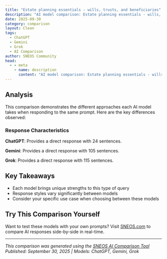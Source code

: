 ```yaml
---
title: "Estate planning essentials - wills, trusts, and beneficiaries"
description: "AI model comparison: Estate planning essentials - wills, trusts, and beneficiaries..."
date: 2025-09-30
category: comparison
layout: Clean
tags:
  - ChatGPT
  - Gemini
  - Grok
  - AI Comparison
author: SNEOS Community
head:
  - - meta
    - name: description
      content: "AI model comparison: Estate planning essentials - wills, trusts, and beneficiaries..."
---
```


<ChatComparison
  title="Estate planning essentials - wills, trusts, and beneficiaries"
  prompt="Estate planning essentials - wills, trusts, and beneficiaries"
  :responses='{
    "ChatGPT": "Certainly! Here\u0027s an overview of estate planning essentials, including wills, trusts, and beneficiaries:\n\n### 1. Wills\nA will is a legal document that outlines how your assets and properties will be distributed after your death. It can also name guardians for minor children and specify other wishes.\n\n**Key Points:**\n- **Purpose:** Distribute assets, name executors, appoint guardians.\n- **Advantages:** Clear instructions, relatively simple and inexpensive.\n- **Limitations:** Must go through probate (court-supervised process), which can be time-consuming and public.\n\n### 2. Trusts\nA trust is a legal arrangement where one party (the trustee) holds and manages assets for the benefit of another (the beneficiary). Trusts can be established during your lifetime or upon death.\n\n**Types:**\n- **Revocable Living Trust:** Can be altered or revoked during your lifetime. Helps avoid probate.\n- **Irrevocable Trust:** Cannot be changed once established. Often used for tax benefits and asset protection.\n\n**Benefits:**\n- Avoid probate\n- Maintain privacy\n- Provide ongoing management of assets\n- Protect assets from creditors\n\n### 3. Beneficiaries\nBeneficiary designations are instructions on who will receive certain assets, such as life insurance proceeds, retirement accounts, or payable-on-death bank accounts.\n\n**Key Points:**\n- **Direct transfer:** Avoids probate.\n- **Important to keep updated:** Changes in relationships (marriage, divorce) should prompt updating beneficiary designations.\n- **Overrides Wills:** Beneficiary designations generally take precedence over your will regarding those specific assets.\n\n---\n\n### Additional Tips for Estate Planning:\n- **Power of Attorney:** Assign someone to make financial or medical decisions if you become incapacitated.\n- **Healthcare Directive:** Specify your preferences for medical treatment and end-of-life care.\n- **Regular Reviews:** Update your estate plan regularly, especially after major life changes.\n- **Consult Professionals:** Estate laws can be complex and vary by jurisdiction; consult an estate planning attorney.\n\n---\n\nWould you like more detailed information on any of these topics or assistance creating an estate plan?",
    "Gemini": "Okay, let\u0027s break down the estate planning essentials: wills, trusts, and beneficiaries. These are the cornerstones of ensuring your assets are distributed according to your wishes after your death, and potentially also managed during your incapacity.\n\n**1. Wills: The Foundation of Estate Planning**\n\n*   **What it is:** A legal document that outlines how you want your assets (property, money, investments, etc.) distributed after your death. Think of it as your instruction manual for your possessions.\n*   **Key Components:**\n    *   **Beneficiaries:**  The individuals or entities (e.g., charities) who will inherit your assets.\n    *   **Executor/Personal Representative:** The person you appoint to manage your estate, pay debts, and distribute assets according to your will.\n    *   **Guardian (if applicable):** If you have minor children, you name who you want to care for them.\n    *   **Specific Bequests:**  Specific items or amounts of money you want to leave to particular people (e.g., \u0022I leave my antique watch to my son, John\u0022).\n    *   **Residuary Clause:** This covers everything *not* specifically mentioned.  It states who gets the rest of your estate after debts, taxes, and specific bequests are paid.\n    *   **Powers and Authority:** Outlines the powers you grant to your Executor to manage your estate.\n*   **Pros:**\n    *   Relatively simple and inexpensive to create (compared to trusts).\n    *   Allows you to name guardians for minor children.\n    *   Allows you to specify who gets what.\n*   **Cons:**\n    *   **Probate:** Your will must go through probate court, a potentially lengthy and public process. Probate can involve court fees, legal fees, and delays in distributing assets to your beneficiaries.  The complexity and length of probate vary by state.\n    *   **Public Record:**  Wills become part of the public record during probate.\n    *   **Doesn\u0027t Avoid Estate Taxes (necessarily):**  A will *can* incorporate tax planning strategies, but it doesn\u0027t automatically avoid estate taxes.\n    *   **Limited Protection During Incapacity:**  A will only takes effect *after* death.  It doesn\u0027t address what happens if you become incapacitated and unable to manage your affairs.\n*   **Important Considerations:**\n    *   **State Laws:**  Wills must comply with state laws regarding signing, witnessing, and notarization.\n    *   **Regular Review:**  Update your will whenever there\u0027s a major life event (marriage, divorce, birth of a child, death of a beneficiary, significant change in assets).\n    *   **Intestacy:**  If you die without a valid will (intestate), state law dictates how your assets will be distributed. This may not align with your wishes.\n\n**2. Trusts:  A More Complex Tool**\n\n*   **What it is:** A legal arrangement where you (the *grantor* or *settlor*) transfer assets to a *trustee*, who manages those assets for the benefit of designated *beneficiaries*. Trusts can be created during your lifetime (*living trusts*) or upon your death (through your will - *testamentary trusts*).\n*   **Key Players:**\n    *   **Grantor/Settlor/Trustor:** The person creating the trust and transferring assets into it.\n    *   **Trustee:** The person or entity responsible for managing the trust assets according to the trust document. This can be you, a family member, a friend, or a professional trust company.\n    *   **Beneficiary:** The person or entity who will benefit from the trust assets.  This can be you during your lifetime, and then your heirs after your death.\n*   **Types of Trusts:**\n    *   **Revocable Living Trust:**\n        *   **Control:** You retain control over the assets during your lifetime. You can amend or revoke the trust.\n        *   **Probate Avoidance:**  Assets held in the trust avoid probate.\n        *   **Incapacity Planning:** If you become incapacitated, the successor trustee you name can manage the trust assets without court intervention.\n        *   **Tax Implications:**  Treated as part of your taxable estate.  No immediate tax benefits.\n    *   **Irrevocable Trust:**\n        *   **Less Control:**  Once created, it\u0027s very difficult (and often impossible) to change or revoke.\n        *   **Asset Protection:** Can offer protection from creditors in some situations (depending on state law and the type of irrevocable trust).\n        *   **Estate Tax Reduction:**  Can be used to reduce estate taxes by removing assets from your taxable estate.\n        *   **Special Needs Trusts:**  Used to provide for a disabled beneficiary without jeopardizing their eligibility for government benefits.\n    *   **Testamentary Trust:** Created through your will and only comes into existence after your death.\n        *   **Doesn\u0027t Avoid Probate:**  Since it\u0027s created by the will, it goes through probate.\n        *   **Useful for Minor Children or Spendthrifts:** Can be used to manage assets for beneficiaries who are not yet capable of managing their own finances (e.g., minor children, or individuals with spending problems).\n*   **Pros:**\n    *   **Probate Avoidance (Living Trusts):**  Saves time, money, and keeps your affairs private.\n    *   **Incapacity Planning:** Provides for management of your assets if you become unable to do so.\n    *   **Control Over Asset Distribution:**  You can specify *when* and *how* your beneficiaries receive assets (e.g., staggered distributions, funds for education, etc.).\n    *   **Asset Protection (Irrevocable Trusts):**  Potential protection from creditors and lawsuits.\n    *   **Estate Tax Planning (Irrevocable Trusts):**  May help reduce estate taxes.\n    *   **Special Needs Planning:**  Preserves government benefits for disabled beneficiaries.\n*   **Cons:**\n    *   **More Complex and Expensive:**  More complicated to set up than a will and typically requires attorney assistance.\n    *   **Funding the Trust:** You must actively transfer assets into the trust for it to be effective.  This can involve retitling property, changing beneficiary designations, etc.\n    *   **Ongoing Administration:**  Requires ongoing management by the trustee.\n    *   **Irrevocable Trusts are Difficult to Change:**  Losing control can be a drawback.\n*   **Important Considerations:**\n    *   **Trustee Selection:**  Choose a trustee who is trustworthy, responsible, and capable of managing the assets. Consider a professional trustee if your situation is complex or if you don\u0027t have a suitable individual.\n    *   **Trust Document:**  The trust document must be carefully drafted to reflect your wishes and comply with state law.\n    *   **Funding:**  Make sure to properly fund the trust by transferring ownership of assets.\n\n**3. Beneficiaries: The Recipients**\n\n*   **Who They Are:** The individuals, entities (charities, organizations), or even trusts who will receive assets from your will, trust, retirement accounts, life insurance policies, and other accounts.\n*   **Importance of Designation:**\n    *   **Overriding Wills and Trusts:** Beneficiary designations on certain accounts (e.g., retirement accounts, life insurance) *override* what\u0027s stated in your will or trust.  This is crucial!\n    *   **Direct Transfer:** Assets with beneficiary designations typically transfer directly to the beneficiaries without going through probate.\n*   **Types of Beneficiary Designations:**\n    *   **Primary Beneficiary:**  The first person or entity to receive the assets.\n    *   **Contingent Beneficiary:**  The backup beneficiary who receives the assets if the primary beneficiary is deceased or unable to inherit.\n*   **Common Mistakes:**\n    *   **Failing to Name Beneficiaries:**  If you don\u0027t name a beneficiary, the assets may go to your estate and be subject to probate.\n    *   **Outdated Beneficiary Designations:**  Failing to update beneficiary designations after major life events (marriage, divorce, death).  For example, your ex-spouse could inherit if they are still listed as the beneficiary.\n    *   **Naming a Minor Child Directly:**  A minor cannot directly inherit assets.  You should consider naming a trust for their benefit or designating a custodian under the Uniform Transfers to Minors Act (UTMA).\n    *   **Not Coordinating with Your Estate Plan:**  Beneficiary designations should align with your overall estate plan to avoid unintended consequences.\n*   **Best Practices:**\n    *   **Review Regularly:**  Review beneficiary designations at least annually, and after any significant life event.\n    *   **Name Contingent Beneficiaries:**  Always have a backup plan.\n    *   **Coordinate with Your Attorney:**  Work with an estate planning attorney to ensure your beneficiary designations are consistent with your overall plan.\n    *   **Consider Tax Implications:**  Beneficiary designations can have tax consequences.  Consult with a tax advisor.\n    *   **Keep Records:**  Keep copies of your beneficiary designation forms in a safe place and inform your executor or trustee of their location.\n\n**Key Takeaways:**\n\n*   **Estate planning is not just for the wealthy.**  Everyone needs a basic plan to ensure their wishes are carried out.\n*   **A will is a good starting point, but a trust may be more appropriate for complex situations.**\n*   **Beneficiary designations are crucial and should be reviewed regularly.**\n*   **Seek professional advice from an estate planning attorney and a financial advisor.**  They can help you create a customized plan that meets your specific needs and goals.\n*   **Don\u0027t procrastinate!**  Estate planning is something you should do sooner rather than later. Life is unpredictable.\n\n**Disclaimer:** This information is for general educational purposes only and does not constitute legal or financial advice. You should consult with qualified professionals for advice tailored to your specific situation. Laws vary by state, so local expertise is important.\n",
    "Grok": "Estate planning is a critical process to ensure that your assets are distributed according to your wishes after your death, while minimizing taxes, legal fees, and family disputes. The essentials of estate planning include wills, trusts, and beneficiaries. Below, I\u2019ll break down each component and explain their importance, along with key considerations.\n\n---\n\n### **1. Wills**\nA will is a legal document that specifies how your assets (property, money, and personal belongings) should be distributed after your death. It also allows you to name guardians for minor children and an executor to manage the distribution process.\n\n#### **Key Features of a Will:**\n- **Asset Distribution:** Directs who inherits your property and in what proportions.\n- **Guardianship:** Names a guardian for minor children if both parents are deceased.\n- **Executor Appointment:** Designates a trusted person to carry out the terms of the will.\n- **Specific Bequests:** Allows you to leave specific items (e.g., jewelry, heirlooms) to particular individuals.\n\n#### **Why You Need a Will:**\n- Without a will, your estate is distributed according to state intestacy laws, which may not align with your wishes.\n- It reduces the likelihood of family disputes over inheritance.\n- Ensures your children are cared for by someone you trust.\n\n#### **Considerations for Creating a Will:**\n- **Legal Requirements:** Must be written, signed, and witnessed (requirements vary by state or country). Some jurisdictions require notarization.\n- **Updates:** Review and update your will after major life events (marriage, divorce, birth of a child, etc.).\n- **Professional Help:** While DIY wills are an option, consulting an estate planning attorney ensures the document is legally sound and tailored to your needs.\n\n---\n\n### **2. Trusts**\nA trust is a legal arrangement where a trustee holds and manages assets on behalf of beneficiaries. Trusts can be used to avoid probate (the legal process of validating a will), reduce estate taxes, and provide for loved ones with specific conditions or over time.\n\n#### **Types of Trusts:**\n- **Revocable Living Trust:** You retain control of the assets during your lifetime and can modify or revoke the trust. It avoids probate and ensures privacy since it doesn\u2019t go through public court records.\n- **Irrevocable Trust:** Cannot be changed once established. Often used for tax benefits or asset protection (e.g., shielding assets from creditors or lawsuits).\n- **Testamentary Trust:** Created through a will and takes effect after your death. Useful for managing inheritances for minors or beneficiaries with special needs.\n- **Special Needs Trust:** Provides for a disabled beneficiary without disqualifying them from government benefits like Medicaid.\n- **Charitable Trust:** Benefits a charity while potentially providing tax advantages to your estate.\n\n#### **Why You Might Need a Trust:**\n- **Probate Avoidance:** Assets in a trust bypass the often lengthy and costly probate process.\n- **Tax Planning:** Certain trusts can reduce estate taxes (especially for high-net-worth individuals).\n- **Control Over Distribution:** You can set conditions (e.g., beneficiaries receive funds at a certain age or for specific purposes like education).\n- **Privacy:** Unlike a will, trusts are not public documents in most cases.\n\n#### **Considerations for Setting Up a Trust:**\n- **Cost:** Trusts are more expensive to establish than a simple will, often requiring legal assistance.\n- **Funding the Trust:** You must transfer ownership of assets (e.g., real estate, bank accounts) into the trust for it to be effective.\n- **Trustee Selection:** Choose a reliable trustee (individual or institution) to manage the trust according to your wishes.\n\n---\n\n### **3. Beneficiaries**\nBeneficiaries are the individuals or entities (e.g., charities) who receive your assets after your death. Designating beneficiaries is a key part of estate planning and applies to wills, trusts, and certain accounts like life insurance or retirement plans.\n\n#### **Key Points About Beneficiaries:**\n- **Primary Beneficiaries:** The first in line to receive your assets.\n- **Contingent Beneficiaries:** Receive assets if the primary beneficiary predeceases you or cannot inherit.\n- **Direct Beneficiary Designations:** Many accounts (e.g., 401(k), IRA, life insurance) allow you to name beneficiaries directly, bypassing the will or trust. These designations often take precedence over instructions in a will.\n- **Minors as Beneficiaries:** If a beneficiary is a minor, consider setting up a trust or naming a custodian to manage the inheritance until they reach adulthood.\n\n#### **Why Beneficiary Designations Matter:**\n- Ensures assets go to the intended recipients.\n- Avoids delays in asset distribution since direct designations often bypass probate.\n- Prevents unintended consequences (e.g., an ex-spouse receiving assets if designations aren\u2019t updated after a divorce).\n\n#### **Considerations for Naming Beneficiaries:**\n- **Regular Updates:** Review and update beneficiary designations after life changes (marriage, divorce, death of a beneficiary).\n- **Clarity:** Clearly identify beneficiaries to avoid disputes (e.g., full names and relationships).\n- **Tax Implications:** Some inheritances (e.g., retirement accounts) may have tax consequences for beneficiaries. Consult a financial advisor for strategies to minimize tax burdens.\n\n---\n\n### **Additional Estate Planning Essentials**\nBeyond wills, trusts, and beneficiaries, consider these components for a comprehensive estate plan:\n\n1. **Power of Attorney (POA):**\n   - Designates someone to make financial or legal decisions on your behalf if you become incapacitated.\n   - Can be durable (remains in effect if you\u2019re incapacitated) or limited (for a specific purpose or time).\n\n2. **Advance Healthcare Directive (Living Will):**\n   - Specifies your wishes for medical treatment if you\u2019re unable to communicate (e.g., life support, organ donation).\n   - Often paired with a healthcare proxy (someone authorized to make medical decisions for you).\n\n3. **Estate Tax Planning:**\n   - For larger estates, work with a professional to minimize federal or state estate taxes through gifting, trusts, or other strategies.\n   - Note: As of 2023, the federal estate tax exemption is $12.92 million per individual (adjusted annually), but state laws vary.\n\n4. **Digital Assets:**\n   - Include instructions for managing online accounts, cryptocurrencies, or digital files in your estate plan.\n   - Provide access information (usernames, passwords) to a trusted individual or use a secure digital estate planning tool.\n\n5. **Letter of Intent:**\n   - A non-binding document that explains your wishes or provides guidance to your executor or family (e.g., funeral preferences, reasons for certain decisions in your will).\n\n---\n\n### **Steps to Create an Estate Plan**\n1. **Assess Your Assets and Liabilities:** Make a list of everything you own (real estate, investments, personal property) and owe (debts, mortgages).\n2. **Define Your Goals:** Decide who should inherit your assets, who will care for your children, and any special conditions for distribution.\n3. **Consult Professionals:** Work with an estate planning attorney, financial advisor, and tax professional to create and review your plan.\n4. **Draft and Execute Documents:** Prepare your will, trusts, and other documents, ensuring they meet legal requirements.\n5. **Communicate with Family:** Inform loved ones about your plan (or at least where to find important documents) to avoid confusion later.\n6. **Store Documents Safely:** Keep originals in a secure location (e.g., safe deposit box) and provide copies to your executor or trustee.\n7. **Review Regularly:** Update your plan every 3-5 years or after major life events.\n\n---\n\n### **Common Mistakes to Avoid**\n- **Procrastinating:** Many people delay estate planning, leaving loved ones with legal and financial burdens.\n- **Not Updating Documents:** Failing to revise your will or beneficiary designations after life changes can lead to unintended outcomes.\n- **DIY Errors:** Online templates may not account for state-specific laws or complex family dynamics, leading to invalid documents.\n- **Ignoring Tax Implications:** Failing to plan for estate or inheritance taxes can reduce what beneficiaries receive.\n- **Overlooking Digital Assets:** Not addressing online accounts or digital property can create access issues for heirs.\n\n---\n\n### **Conclusion**\nEstate planning is not just for the wealthy\u2014it\u2019s for anyone who wants to protect their loved ones and ensure their wishes are honored. A well-crafted plan with a will, trusts (if needed), and clear beneficiary designations provides peace of mind and prevents unnecessary stress for your family. Start by evaluating your situation, consulting professionals, and taking action to secure your legacy. If you have specific circumstances (e.g., blended families, business ownership, or international assets), seek tailored advice to address those complexities."
  }'
  published-date="22:46"
/>

## Analysis

This comparison demonstrates the different approaches each AI model takes when responding to the same prompt. Here are the key differences observed:

### Response Characteristics

**ChatGPT**: Provides a direct response with 24 sentences. 

**Gemini**: Provides a direct response with 105 sentences. 

**Grok**: Provides a direct response with 115 sentences. 

## Key Takeaways

- Each model brings unique strengths to this type of query
- Response styles vary significantly between models
- Consider your specific use case when choosing between these models

## Try This Comparison Yourself

Want to test these models with your own prompts? Visit [SNEOS.com](https://sneos.com) to compare AI responses side-by-side in real-time.

---

*This comparison was generated using the [SNEOS AI Comparison Tool](https://sneos.com)*
*Published: September 30, 2025 | Models: ChatGPT, Gemini, Grok*
